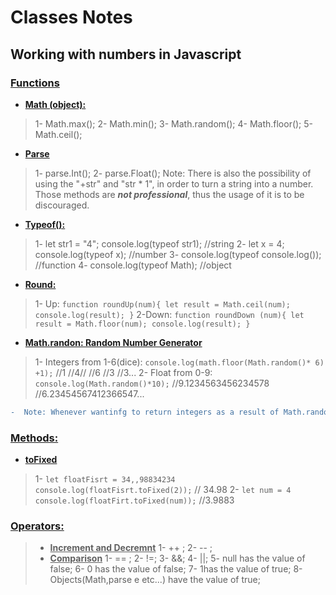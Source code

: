 # Classes Notes
## Working with numbers in Javascript 

### **<u>Functions</U>**
*  **<u>Math (object):</U>**
>   1-  Math.max();
>   2-  Math.min();
    3-  Math.random();
    4-  Math.floor();
    5-  Math.ceil();

*   <u>**Parse**</u>
>    1-  parse.Int();
    2-  parse.Float();
    Note: There is also the possibility of using the "+str" and "str * 1", in order to turn a string into a number. Those methods are ***not professional***, thus the usage of it is to be discouraged.
*  **<u>Typeof():</U>**
>   1-  let str1 = "4";
        console.log(typeof str1); //string
    2-  let x = 4;
        console.log(typeof x); //number
    3-  console.log(typeof console.log()); //function
    4-  console.log(typeof Math); //object
* <u>**Round:**</u>
>    1- Up:
        `function roundUp(num){
        let result = Math.ceil(num);
        console.log(result);
        }`
    2-Down:
        `function roundDown (num){
        let result = Math.floor(num);
        console.log(result);
        }`
*   <u>**Math.randon: Random Number Generator**</U>
>    1-  Integers from 1-6(dice):
        `console.log(math.floor(Math.random()* 6) +1);` //1 //4// //6 //3 //3...
    2-  Float from 0-9:
        `console.log(Math.random()*10);` //9.1234563456234578 //6.23454567412366547...
>
``` diff 
-  Note: Whenever wantinfg to return integers as a result of Math.random, use the function Math.floor to adjust the results of Math.random.
```

### <u>**Methods:**</u>
* <u>**toFixed**</u>
>   1- `let floatFisrt = 34,,98834234
        console.log(floatFisrt.toFixed(2));` // 34.98
    2- `let num = 4
        console.log(floatFirt.toFixed(num));` //3.9883



### <u>**Operators:**</u>
>*  <u>**Increment and Decremnt**</u>
>   1-  ++ ;
    2- -- ;
>*  <u>**Comparison**</u>
>   1- == ;
>   2- !=;
>   3- &&;
>   4- ||;
>   5- null has the value of false;
>   6- 0 has the value of false;
>   7- 1has the value of true;
>   8- Objects(Math,parse e etc...) have the value of true;



